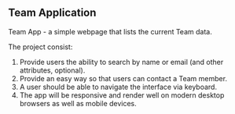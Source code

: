 ## Team Application

Team App - a simple webpage that lists the current Team data.

The project consist:
1. Provide users the ability to search by name or email (and other attributes, optional).
2. Provide an easy way so that users can contact a Team member.
3. A user should be able to navigate the interface via keyboard.
4. The app will be responsive and render well on modern desktop browsers as well as mobile devices.

